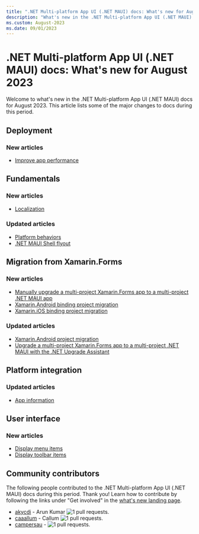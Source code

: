 ```yaml
---
title: ".NET Multi-platform App UI (.NET MAUI) docs: What's new for August 2023"
description: "What's new in the .NET Multi-platform App UI (.NET MAUI) docs for August 2023."
ms.custom: August-2023
ms.date: 09/01/2023
---
```


# .NET Multi-platform App UI (.NET MAUI) docs: What's new for August 2023

Welcome to what's new in the .NET Multi-platform App UI (.NET MAUI) docs for August 2023. This article lists some of the major changes to docs during this period.

## Deployment

### New articles

- [Improve app performance](../deployment/performance.md)

## Fundamentals

### New articles

- [Localization](../fundamentals/localization.md)

### Updated articles

- [Platform behaviors](../fundamentals/behaviors.md#platform-behaviors)
- [.NET MAUI Shell flyout](../fundamentals/shell/flyout.md)

## Migration from Xamarin.Forms

### New articles

- [Manually upgrade a multi-project Xamarin.Forms app to a multi-project .NET MAUI app](../migration/multi-project-to-multi-project.md)
- [Xamarin.Android binding project migration](../migration/android-binding-projects.md)
- [Xamarin.iOS binding project migration](../migration/ios-binding-projects.md)

### Updated articles

- [Xamarin.Android project migration](../migration/android-projects.md)
- [Upgrade a multi-project Xamarin.Forms app to a multi-project .NET MAUI with the .NET Upgrade Assistant](../migration/upgrade-assistant.md)

## Platform integration

### Updated articles

- [App information](../platform-integration/appmodel/app-information.md)

## User interface

### New articles

- [Display menu items](../user-interface/menuitem.md)
- [Display toolbar items](../user-interface/toolbaritem.md)

## Community contributors

The following people contributed to the .NET Multi-platform App UI (.NET MAUI) docs during this period. Thank you! Learn how to contribute by following the links under "Get involved" in the [what's new landing page](index.yml).

- [akycdi](https://github.com/akycdi) - Arun Kumar ![1 pull requests.](https://img.shields.io/badge/Merged%20Pull%20Requests-1-green)
- [caaallum](https://github.com/caaallum) - Callum ![1 pull requests.](https://img.shields.io/badge/Merged%20Pull%20Requests-1-green)
- [campersau](https://github.com/campersau) -  ![1 pull requests.](https://img.shields.io/badge/Merged%20Pull%20Requests-1-green)
